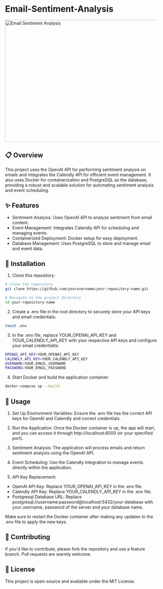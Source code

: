 # Email-Sentiment-Analysis
<img src="https://media.sproutsocial.com/uploads/2020/01/Insights-Featured-Art.png" alt="Email Sentiment Analysis" width="900" height="400">

## :clipboard: Overview
This project uses the OpenAI API for performing sentiment analysis on emails and integrates the Calendly API for efficient event management. It also uses Docker for containerization and PostgreSQL as the database, providing a robust and scalable solution for automating sentiment analysis and event scheduling.

## :sparkles: Features
- Sentiment Analysis: Uses OpenAI API to analyze sentiment from email content.
- Event Management: Integrates Calendly API for scheduling and managing events.
- Containerized Deployment: Docker setup for easy deployment.
- Database Management: Uses PostgreSQL to store and manage email and event data.

## :wrench: Installation
1. Clone this repository:

```bash
# Clone the repository
git clone https://github.com/yourusername/your-repository-name.git

# Navigate to the project directory
cd your-repository-name
```

2. Create a .env file in the root directory to securely store your API keys and email credentials:

```bash
touch .env
```

3. In the .env file, replace YOUR_OPENAI_API_KEY and YOUR_CALENDLY_API_KEY with your respective API keys and configure your email credentiatls:

 ```bash
OPENAI_API_KEY=YOUR_OPENAI_API_KEY
CALENDLY_API_KEY=YOUR_CALENDLY_API_KEY
USERNAME=YOUR_EMAIL_USERNAME
PASSWORD=YOUR_EMAIL_PASSWORD
```

4. Start Docker and build the application container:

```bash
docker-compose up --build
```

## :rocket: Usage

1. Set Up Environment Variables: Ensure the .env file has the correct API keys for OpenAI and Calendly and correct credentials.

2. Run the Application: Once the Docker container is up, the app will start, and you can access it through http://localhost:8000 (or your specified port).

3. Sentiment Analysis: The application will process emails and return sentiment analysis using the OpenAI API.
 
4. Event Scheduling: Use the Calendly integration to manage events directly within the application.

5. API Key Replacement:
  - OpenAI API Key: Replace YOUR_OPENAI_API_KEY in the .env file.
  - Calendly API Key: Replace YOUR_CALENDLY_API_KEY in the .env file.
  - Postgresql Database URL: Replace postgresql://username:password@localhost:5432/your-database with your username, password of the server and your database name.

Make sure to restart the Docker container after making any updates to the .env file to apply the new keys.

## :raised_hands: Contributing

If you'd like to contribute, please fork the repository and use a feature branch. Pull requests are warmly welcome.

## :ribbon: License

This project is open-source and available under the MIT License.

